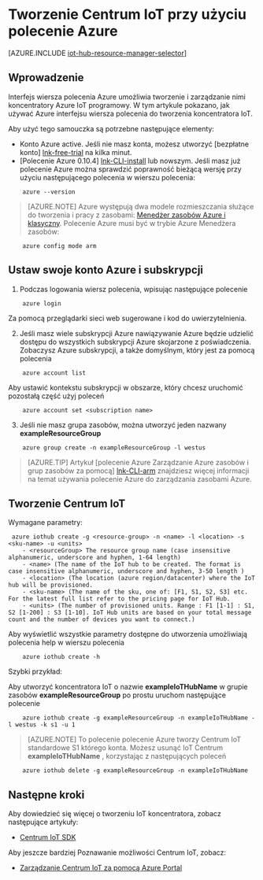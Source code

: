 <properties
    pageTitle="Tworzenie Centrum IoT za pomocą interfejsu wiersza polecenia Azure | Microsoft Azure"
    description="Postępuj zgodnie z tego artykułu, aby utworzyć koncentratora IoT przy użyciu interfejsu wiersza polecenia Azure."
    services="iot-hub"
    documentationCenter=".net"
    authors="BeatriceOltean"
    manager="timlt"
    editor=""/>

<tags
     ms.service="iot-hub"
     ms.devlang="multiple"
     ms.topic="article"
     ms.tgt_pltfrm="na"
     ms.workload="na"
     ms.date="09/21/2016"
     ms.author="boltean"/>

# <a name="create-an-iot-hub-using-azure-cli"></a>Tworzenie Centrum IoT przy użyciu polecenie Azure

[AZURE.INCLUDE [iot-hub-resource-manager-selector](../../includes/iot-hub-resource-manager-selector.md)]

## <a name="introduction"></a>Wprowadzenie

Interfejs wiersza polecenia Azure umożliwia tworzenie i zarządzanie nimi koncentratory Azure IoT programowy. W tym artykule pokazano, jak używać Azure interfejsu wiersza polecenia do tworzenia koncentratora IoT.

Aby użyć tego samouczka są potrzebne następujące elementy:

- Konto Azure active. Jeśli nie masz konta, możesz utworzyć [bezpłatne konto] [ lnk-free-trial] na kilka minut.
- [Polecenie Azure 0.10.4] [ lnk-CLI-install] lub nowszym. Jeśli masz już polecenie Azure można sprawdzić poprawność bieżącą wersję przy użyciu następującego polecenia w wierszu polecenia:
```
    azure --version
```

> [AZURE.NOTE] Azure występują dwa modele rozmieszczania służące do tworzenia i pracy z zasobami: [Menedżer zasobów Azure i klasyczny](../resource-manager-deployment-model.md). Polecenie Azure musi być w trybie Azure Menedżera zasobów:
```
    azure config mode arm
```

## <a name="set-your-azure-account-and-subscription"></a>Ustaw swoje konto Azure i subskrypcji 

1. Podczas logowania wiersz polecenia, wpisując następujące polecenie
```
    azure login
```
Za pomocą przeglądarki sieci web sugerowane i kod do uwierzytelnienia.

2. Jeśli masz wiele subskrypcji Azure nawiązywanie Azure będzie udzielić dostępu do wszystkich subskrypcji Azure skojarzone z poświadczenia. Zobaczysz Azure subskrypcji, a także domyślnym, który jest za pomocą polecenia
```
    azure account list 
```

Aby ustawić kontekstu subskrypcji w obszarze, który chcesz uruchomić pozostałą część użyj poleceń

```
    azure account set <subscription name>
```

3. Jeśli nie masz grupa zasobów, można utworzyć jeden nazwany **exampleResourceGroup** 
```
    azure group create -n exampleResourceGroup -l westus
```

> [AZURE.TIP] Artykuł [polecenie Azure Zarządzanie Azure zasobów i grup zasobów za pomocą] [ lnk-CLI-arm] znajdziesz więcej informacji na temat używania polecenie Azure do zarządzania zasobami Azure. 


## <a name="create-an-iot-hub"></a>Tworzenie Centrum IoT

Wymagane parametry:

```
 azure iothub create -g <resource-group> -n <name> -l <location> -s <sku-name> -u <units>  
    - <resourceGroup> The resource group name (case insensitive alphanumeric, underscore and hyphen, 1-64 length)
    - <name> (The name of the IoT hub to be created. The format is case insensitive alphanumeric, underscore and hyphen, 3-50 length )
    - <location> (The location (azure region/datacenter) where the IoT hub will be provisioned.
    - <sku-name> (The name of the sku, one of: [F1, S1, S2, S3] etc. For the latest full list refer to the pricing page for IoT Hub.
    - <units> (The number of provisioned units. Range : F1 [1-1] : S1, S2 [1-200] : S3 [1-10]. IoT Hub units are based on your total message count and the number of devices you want to connect.)
```
Aby wyświetlić wszystkie parametry dostępne do utworzenia umożliwiają polecenia help w wierszu polecenia
```
    azure iothub create -h 
```
Szybki przykład:

 Aby utworzyć koncentratora IoT o nazwie **exampleIoTHubName** w grupie zasobów **exampleResourceGroup** po prostu uruchom następujące polecenie
```
    azure iothub create -g exampleResourceGroup -n exampleIoTHubName -l westus -k s1 -u 1
```

> [AZURE.NOTE] To polecenie polecenie Azure tworzy Centrum IoT standardowe S1 którego konta. Możesz usunąć IoT Centrum **exampleIoTHubName** , korzystając z następujących poleceń 
```
    azure iothub delete -g exampleResourceGroup -n exampleIoTHubName
```


## <a name="next-steps"></a>Następne kroki
Aby dowiedzieć się więcej o tworzeniu IoT koncentratora, zobacz następujące artykuły:
- [Centrum IoT SDK][lnk-sdks]

Aby jeszcze bardziej Poznawanie możliwości Centrum IoT, zobacz:

- [Zarządzanie Centrum IoT za pomocą Azure Portal][lnk-portal]

<!-- Links -->
[lnk-free-trial]: https://azure.microsoft.com/pricing/free-trial/
[lnk-azure-portal]: https://portal.azure.com/
[lnk-status]: https://azure.microsoft.com/status/
[lnk-CLI-install]: ../xplat-cli-install.md
[lnk-rest-api]: https://msdn.microsoft.com/library/mt589014.aspx
[lnk-CLI-arm]: ../xplat-cli-azure-resource-manager.md

[lnk-sdks]: iot-hub-devguide-sdks.md
[lnk-portal]: iot-hub-create-through-portal.md 

